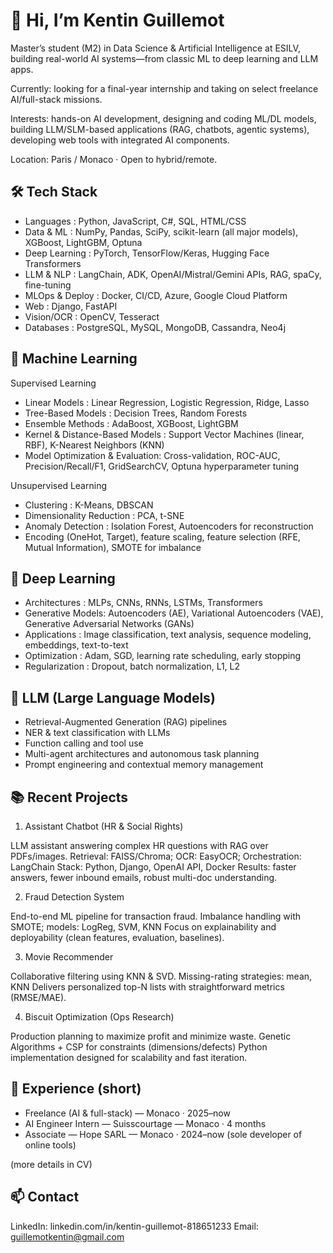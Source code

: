 # 👋 Hi, I’m Kentin Guillemot

Master’s student (M2) in Data Science & Artificial Intelligence at ESILV, building real-world AI systems—from classic ML to deep learning and LLM apps. 

Currently: looking for a final-year internship and taking on select freelance AI/full-stack missions.

Interests: hands-on AI development, designing and coding ML/DL models, building LLM/SLM-based applications (RAG, chatbots, agentic systems), developing web tools with integrated AI components.

Location: Paris / Monaco · Open to hybrid/remote.

## 🛠️ Tech Stack

- Languages : Python, JavaScript, C#, SQL, HTML/CSS
- Data & ML : NumPy, Pandas, SciPy, scikit-learn (all major models), XGBoost, LightGBM, Optuna
- Deep Learning : PyTorch, TensorFlow/Keras, Hugging Face Transformers
- LLM & NLP : LangChain, ADK, OpenAI/Mistral/Gemini APIs, RAG, spaCy, fine-tuning
- MLOps & Deploy : Docker, CI/CD, Azure, Google Cloud Platform
- Web : Django, FastAPI
- Vision/OCR : OpenCV, Tesseract
- Databases : PostgreSQL, MySQL, MongoDB, Cassandra, Neo4j

## 🧠 Machine Learning

Supervised Learning

- Linear Models : Linear Regression, Logistic Regression, Ridge, Lasso
- Tree-Based Models : Decision Trees, Random Forests
- Ensemble Methods : AdaBoost, XGBoost, LightGBM
- Kernel & Distance-Based Models : Support Vector Machines (linear, RBF), K-Nearest Neighbors (KNN)
- Model Optimization & Evaluation: Cross-validation, ROC-AUC, Precision/Recall/F1, GridSearchCV, Optuna hyperparameter tuning

Unsupervised Learning

- Clustering : K-Means, DBSCAN
- Dimensionality Reduction : PCA, t-SNE
- Anomaly Detection : Isolation Forest, Autoencoders for reconstruction
- Encoding (OneHot, Target), feature scaling, feature selection (RFE, Mutual Information), SMOTE for imbalance

## 🧩 Deep Learning

- Architectures : MLPs, CNNs, RNNs, LSTMs, Transformers
- Generative Models: Autoencoders (AE), Variational Autoencoders (VAE), Generative Adversarial Networks (GANs)
- Applications : Image classification, text analysis, sequence modeling, embeddings, text-to-text
- Optimization : Adam, SGD, learning rate scheduling, early stopping
- Regularization : Dropout, batch normalization, L1, L2

## 🧠 LLM (Large Language Models)

- Retrieval-Augmented Generation (RAG) pipelines
- NER & text classification with LLMs
- Function calling and tool use
- Multi-agent architectures and autonomous task planning
- Prompt engineering and contextual memory management

## 📚 Recent Projects
1) Assistant Chatbot (HR & Social Rights)

LLM assistant answering complex HR questions with RAG over PDFs/images.
Retrieval: FAISS/Chroma; OCR: EasyOCR; Orchestration: LangChain
Stack: Python, Django, OpenAI API, Docker
Results: faster answers, fewer inbound emails, robust multi-doc understanding.

2) Fraud Detection System

End-to-end ML pipeline for transaction fraud.
Imbalance handling with SMOTE; models: LogReg, SVM, KNN
Focus on explainability and deployability (clean features, evaluation, baselines).

3) Movie Recommender

Collaborative filtering using KNN & SVD.
Missing-rating strategies: mean, KNN
Delivers personalized top-N lists with straightforward metrics (RMSE/MAE).

4) Biscuit Optimization (Ops Research)

Production planning to maximize profit and minimize waste.
Genetic Algorithms + CSP for constraints (dimensions/defects)
Python implementation designed for scalability and fast iteration.

## 💼 Experience (short)

- Freelance (AI & full-stack) — Monaco · 2025–now
- AI Engineer Intern — Suisscourtage — Monaco · 4 months
- Associate — Hope SARL — Monaco · 2024–now (sole developer of online tools)

(more details in CV)

## 📫 Contact

LinkedIn: linkedin.com/in/kentin-guillemot-818651233
Email: guillemotkentin@gmail.com
